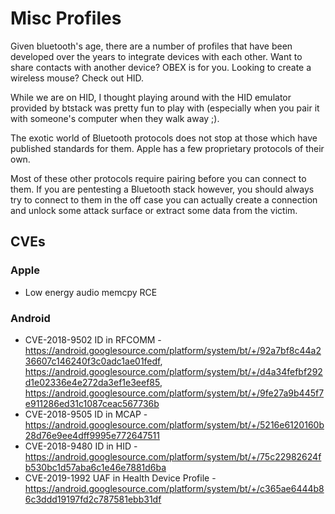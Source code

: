 # Misc Profiles

Given bluetooth's age, there are a number of profiles that have been developed over the years to integrate devices with each other. Want to share contacts with another device? OBEX is for you. Looking to create a wireless mouse? Check out HID. 

While we are on HID, I thought playing around with the HID emulator provided by btstack was pretty fun to play with (especially when you pair it with someone's computer when they walk away ;).

The exotic world of Bluetooth protocols does not stop at those which have published standards for them. Apple has a few proprietary protocols of their own.

Most of these other protocols require pairing before you can connect to them. If you are pentesting a Bluetooth stack however, you should always try to connect to them in the off case you can actually create a connection and unlock some attack surface or extract some data from the victim. 

## CVEs
### Apple
* Low energy audio memcpy RCE

### Android
* CVE-2018-9502	ID in RFCOMM - https://android.googlesource.com/platform/system/bt/+/92a7bf8c44a236607c146240f3c0adc1ae01fedf, https://android.googlesource.com/platform/system/bt/+/d4a34fefbf292d1e02336e4e272da3ef1e3eef85, https://android.googlesource.com/platform/system/bt/+/9fe27a9b445f7e911286ed31c1087ceac567736b
* CVE-2018-9505	ID in MCAP - https://android.googlesource.com/platform/system/bt/+/5216e6120160b28d76e9ee4dff9995e772647511
* CVE-2018-9480	ID in HID - https://android.googlesource.com/platform/system/bt/+/75c22982624fb530bc1d57aba6c1e46e7881d6ba
* CVE-2019-1992	UAF in Health Device Profile - https://android.googlesource.com/platform/system/bt/+/c365ae6444b86c3ddd19197fd2c787581ebb31df